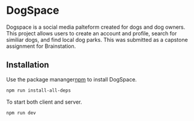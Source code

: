 # DogSpace

Dogspace is a social media palteform created for dogs and dog owners. This project allows users to create an account and profile, search for similiar dogs, and find local dog parks. 
This was submitted as a capstone assignment for Brainstation.
## Installation

Use the package mananger[npm](https://www.npmjs.com/) to install DogSpace.
```bash
npm run install-all-deps
```
To start both client and server.
```bash
npm run dev
```
